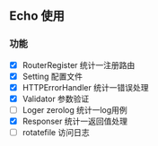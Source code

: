 ## Echo 使用


### 功能

- [x] RouterRegister 统计一注册路由 
- [x] Setting 配置文件
- [x] HTTPErrorHandler 统计一错误处理
- [x] Validator 参数验证
- [ ] Loger zerolog 统计一log用例
- [x] Responser 统计一返回值处理
- [ ] rotatefile 访问日志
